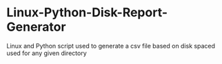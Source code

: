 # Linux-Python-Disk-Report-Generator
Linux and Python script used to generate a csv file based on disk spaced used for any given directory 
